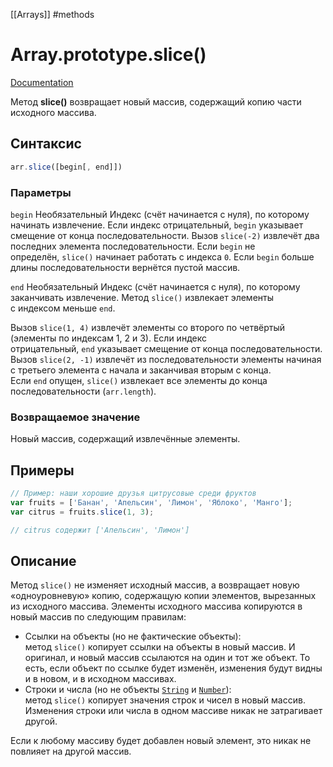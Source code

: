 [[Arrays]] #methods

# Array.prototype.slice()
[Documentation](https://developer.mozilla.org/ru/docs/Web/JavaScript/Reference/Global_Objects/Array/slice)

Метод **slice()** возвращает новый массив, содержащий копию части исходного массива.

## Синтаксис

``` js
arr.slice([begin[, end]])
```

### Параметры

`begin` Необязательный
Индекс (счёт начинается с нуля), по которому начинать извлечение.
Если индекс отрицательный, `begin` указывает смещение от конца последовательности. Вызов `slice(-2)` извлечёт два последних элемента последовательности.
Если `begin` не определён, `slice()` начинает работать с индекса `0`.
Если `begin` больше длины последовательности вернётся пустой массив.

`end` Необязательный
Индекс (счёт начинается с нуля), по которому заканчивать извлечение. Метод `slice()` извлекает элементы с индексом меньше `end`.

Вызов `slice(1, 4)` извлечёт элементы со второго по четвёртый (элементы по индексам 1, 2 и 3).
Если индекс отрицательный, `end` указывает смещение от конца последовательности. Вызов `slice(2, -1)` извлечёт из последовательности элементы начиная с третьего элемента с начала и заканчивая вторым с конца.
Если `end` опущен, `slice()` извлекает все элементы до конца последовательности (`arr.length`).

### Возвращаемое значение
Новый массив, содержащий извлечённые элементы.


## Примеры
``` js
// Пример: наши хорошие друзья цитрусовые среди фруктов
var fruits = ['Банан', 'Апельсин', 'Лимон', 'Яблоко', 'Манго'];
var citrus = fruits.slice(1, 3);

// citrus содержит ['Апельсин', 'Лимон']
```

## Описание
Метод `slice()` не изменяет исходный массив, а возвращает новую «одноуровневую» копию, содержащую копии элементов, вырезанных из исходного массива. Элементы исходного массива копируются в новый массив по следующим правилам:

-   Ссылки на объекты (но не фактические объекты): метод `slice()` копирует ссылки на объекты в новый массив. И оригинал, и новый массив ссылаются на один и тот же объект. То есть, если объект по ссылке будет изменён, изменения будут видны и в новом, и в исходном массивах.
-   Строки и числа (но не объекты [`String`](https://developer.mozilla.org/ru/docs/Web/JavaScript/Reference/Global_Objects/String) и [`Number`](https://developer.mozilla.org/ru/docs/Web/JavaScript/Reference/Global_Objects/Number)): метод `slice()` копирует значения строк и чисел в новый массив. Изменения строки или числа в одном массиве никак не затрагивает другой.

Если к любому массиву будет добавлен новый элемент, это никак не повлияет на другой массив.